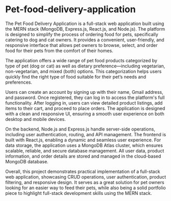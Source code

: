 # Pet-food-delivery-application

The Pet Food Delivery Application is a full-stack web application built using the MERN stack (MongoDB, Express.js, React.js, and Node.js). The platform is designed to simplify the process of ordering food for pets, specifically catering to dog and cat owners. It provides a convenient, user-friendly, and responsive interface that allows pet owners to browse, select, and order food for their pets from the comfort of their homes.

The application offers a wide range of pet food products categorized by type of pet (dog or cat) as well as dietary preference—including vegetarian, non-vegetarian, and mixed (both) options. This categorization helps users quickly find the right type of food suitable for their pet’s needs and preferences.

Users can create an account by signing up with their name, Gmail address, and password. Once registered, they can log in to access the platform's full functionality. After logging in, users can view detailed product listings, add items to their cart, and proceed to place orders. The application is designed with a clean and responsive UI, ensuring a smooth user experience on both desktop and mobile devices.

On the backend, Node.js and Express.js handle server-side operations, including user authentication, routing, and API management. The frontend is built with React.js, enabling a dynamic and seamless user experience. For data storage, the application uses a MongoDB Atlas cluster, which ensures scalable, reliable, and secure database management. All user data, product information, and order details are stored and managed in the cloud-based MongoDB database.

Overall, this project demonstrates practical implementation of a full-stack web application, showcasing CRUD operations, user authentication, product filtering, and responsive design. It serves as a great solution for pet owners looking for an easier way to feed their pets, while also being a solid portfolio piece to highlight full-stack development skills using the MERN stack.

